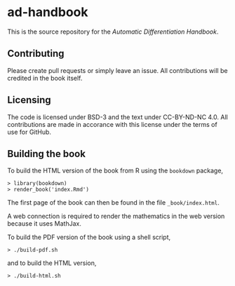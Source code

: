 # ad-handbook

This is the source repository for the *Automatic Differentiation
Handbook*.

## Contributing

Please create pull requests or simply leave an issue.  All
contributions will be credited in the book itself.

## Licensing

The code is licensed under BSD-3 and the text under CC-BY-ND-NC 4.0.
All contributions are made in accorance with this license under the
terms of use for GitHub.

## Building the book

To build the HTML version of the book from R using the
`bookdown` package,

```
> library(bookdown)
> render_book('index.Rmd')
```

The first page of the book can then be found in the file
`_book/index.html`.

A web connection is required to render the mathematics in the web
version because it uses MathJax.

To build the PDF version of the book using a shell script,

```
> ./build-pdf.sh
```

and to build the HTML version,

```
> ./build-html.sh
```

